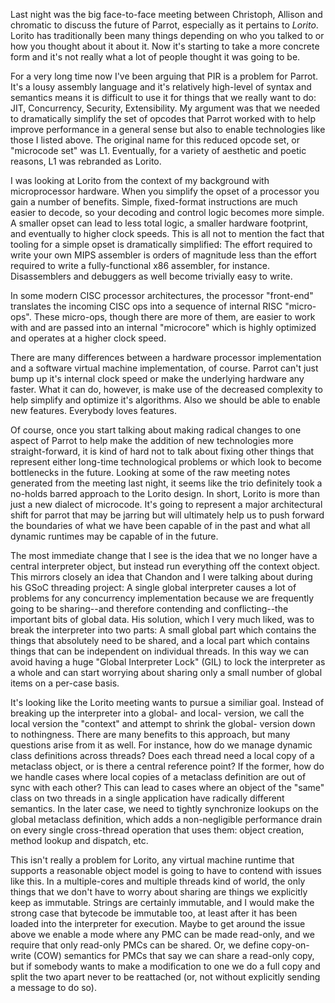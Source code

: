 Last night was the big face-to-face meeting between Christoph, Allison and
chromatic to discuss the future of Parrot, especially as it pertains to
*Lorito*. Lorito has traditionally been many things depending on who you
talked to or how you thought about it about it. Now it's starting to take a
more concrete form and it's not really what a lot of people thought it was
going to be.

For a very long time now I've been arguing that PIR is a problem for Parrot.
It's a lousy assembly language and it's relatively high-level of syntax and
semantics means it is difficult to use it for things that we really want to
do: JIT, Concurrency, Security, Extensibility. My argument was that we needed
to dramatically simplify the set of opcodes that Parrot worked with to help
improve performance in a general sense but also to enable technologies like
those I listed above. The original name for this reduced opcode set, or
"microcode set" was L1. Eventually, for a variety of aesthetic and poetic
reasons, L1 was rebranded as Lorito.

I was looking at Lorito from the context of my background with microprocessor
hardware. When you simplify the opset of a processor you gain a number of
benefits. Simple, fixed-format instructions are much easier to decode, so your
decoding and control logic becomes more simple. A smaller opset can lead to
less total logic, a smaller hardware footprint, and eventually to higher clock
speeds. This is all not to mention the fact that tooling for a simple opset
is dramatically simplified: The effort required to write your own MIPS
assembler is orders of magnitude less than the effort required to write a
fully-functional x86 assembler, for instance. Disassemblers and debuggers as
well become trivially easy to write.

In some modern CISC processor architectures, the processor "front-end"
translates the incoming CISC ops into a sequence of internal RISC "micro-ops".
These micro-ops, though there are more of them, are easier to work with and
are passed into an internal "microcore" which is highly optimized and operates
at a higher clock speed.

There are many differences between a hardware processor implementation and a
software virtual machine implementation, of course. Parrot can't just bump
up it's internal clock speed or make the underlying hardware any faster. What
it can do, however, is make use of the decreased complexity to help simplify
and optimize it's algorithms. Also we should be able to enable new features.
Everybody loves features.

Of course, once you start talking about making radical changes to one aspect
of Parrot to help make the addition of new technologies more straight-forward,
it is kind of hard not to talk about fixing other things that represent either
long-time technological problems or which look to become bottlenecks in the
future. Looking at some of the raw meeting notes generated from the meeting
last night, it seems like the trio definitely took a no-holds barred
approach to the Lorito design. In short, Lorito is more than just a new
dialect of microcode. It's going to represent a major architectural shift for
parrot that may be jarring but will ultimately help us to push forward the
boundaries of what we have been capable of in the past and what all dynamic
runtimes may be capable of in the future.

The most immediate change that I see is the idea that we no longer have a
central interpreter object, but instead run everything off the context object.
This mirrors closely an idea that Chandon and I were talking about during his
GSoC threading project: A single global interpreter causes a lot of problems
for any concurrency implementation because we are frequently going to be
sharing--and therefore contending and conflicting--the important bits of
global data. His solution, which I very much liked, was to break the
interpreter into two parts: A small global part which contains the things that
absolutely need to be shared, and a local part which contains things that can
be independent on individual threads. In this way we can avoid having a huge
"Global Interpreter Lock" (GIL) to lock the interpreter as a whole and can
start worrying about sharing only a small number of global items on a per-case
basis.

It's looking like the Lorito meeting wants to pursue a similiar goal. Instead
of breaking up the interpreter into a global- and local- version, we call the
local version the "context" and attempt to shrink the global- version down to
nothingness. There are many benefits to this approach, but many questions
arise from it as well. For instance, how do we manage dynamic class
definitions across threads? Does each thread need a local copy of a metaclass
object, or is there a central reference point? If the former, how do we handle
cases where local copies of a metaclass definition are out of sync with each
other? This can lead to cases where an object of the "same" class on two
threads in a single application have radically different semantics. In the
later case, we need to tightly synchronize lookups on the global metaclass
definition, which adds a non-negligible performance drain on every single
cross-thread operation that uses them: object creation, method lookup and
dispatch, etc.

This isn't really a problem for Lorito, any virtual machine runtime that
supports a reasonable object model is going to have to contend with issues
like this. In a multiple-cores and multiple threads kind of world, the only
things that we don't have to worry about sharing are things we explicitly keep
as immutable. Strings are certainly immutable, and I would make the strong
case that bytecode be immutable too, at least after it has been loaded into
the interpreter for execution. Maybe to get around the issue above we enable
a mode where any PMC can be made read-only, and we require that only read-only
PMCs can be shared. Or, we define copy-on-write (COW) semantics for PMCs that
say we can share a read-only copy, but if somebody wants to make a
modification to one we do a full copy and split the two apart never to be
reattached (or, not without explicitly sending a message to do so).
